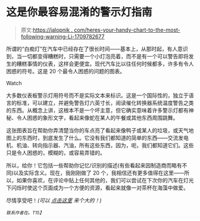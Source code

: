# 这是你最容易混淆的警示灯指南

> 原文:[https://jalopnik . com/heres-your-handy-chart-to-the-most-following-warning-Li-1709782677](https://jalopnik.com/heres-your-handy-chart-to-the-most-confusing-warning-li-1709782677)

所谓的“白痴灯”在汽车中已经存在了很长时间——基本上，从那时起，有人意识到，当一切都变得糟糕时，只需要一个小灯泡亮着，而不是有一个可以警告即将发生的糟糕事情的仪表，这样会更便宜。现代汽车比以往任何时候都多，许多有令人困惑的符号。这是 20 个最令人困惑的问题的图表。

Watch

大多数仪表板警示灯用符号而不是实际文本来标识。这是一个国际性的，独立于语言的标准，可以建立，并避免警告灯六英寸长，阅读催化转换器系统温度警告之类的东西。从概念上讲，这根本不是一个坏主意，但它确实意味着许多警示灯都有神秘、令人困惑的象形文字，看起来像蛇在某人的午餐或其他东西周围跳舞。

这张图表旨在帮助你弄清楚当你的车点亮了看起来像鸭子或某人的垃圾，或天气地图上的东西时，到底发生了什么。它没有我们都知道的简单的东西——交流发电机、机油、转向指示器、汽油，所有这些东西，因为，呃，我们都知道它们。这些只是令人困惑的，模糊的，或容易弄错的。

所以，给你！它包括一些帮助你记忆/识别的描述(有些看起来因制造商而略有不同)以及实际含义。现在，我刚刚做了 20 个，我相信还有更多值得在这里——所以，如果你喜欢，在评论中贴上任何其他的，我们可以尝试在下次你的汽车在灯光下闪烁时使这个页面成为一个方便的资源，看起来就像一对茶杯在海藻中做爱。

尽情享受吧！*(可以* [*点击这里*](http://i.kinja-img.com/gawker-media/image/upload/zuemz0x1p9arzjp4fq2j.jpg) *来个大的！)*

<small>*联系作者在*</small>[<small></small>](mailto:jason@jalopnik.com)*<small>*。*T15】</small>*